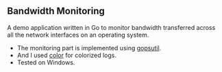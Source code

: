 ## Bandwidth Monitoring 

A demo application written in Go to monitor bandwidth transferred across all the network interfaces on an operating system.

- The monitoring part is implemented using [gopsutil](https://github.com/shirou/gopsutil).
- And I used [color](github.com/fatih/color) for colorized logs.
- Tested on Windows.